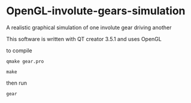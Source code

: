 # OpenGL-involute-gears-simulation
A realistic graphical simulation of one involute gear driving another

This software is written with QT creator 3.5.1 and uses OpenGL

to compile 

`qmake gear.pro`

`make`

then run

`gear`
